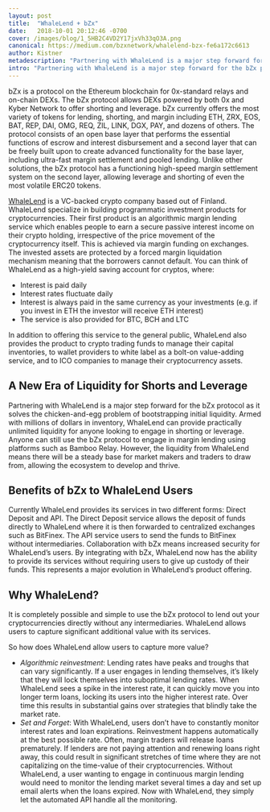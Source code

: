 ```yaml
---
layout: post
title:  "WhaleLend + bZx"
date:   2018-10-01 20:12:46 -0700
cover: /images/blog/1_5HB2C4VD2Y17jxVh33qO3A.png
canonical: https://medium.com/bzxnetwork/whalelend-bzx-fe6a172c6613
author: Kistner
metadescription: "Partnering with WhaleLend is a major step forward for the bZx protocol as it solves the chicken-and-egg problem of bootstrapping initial liquidity. "
intro: "Partnering with WhaleLend is a major step forward for the bZx protocol as it solves the chicken-and-egg problem of bootstrapping initial liquidity. "
---
```

bZx is a protocol on the Ethereum blockchain for 0x-standard relays and on-chain DEXs. The bZx protocol allows DEXs powered by both 0x and Kyber Network to offer shorting and leverage. bZx currently offers the most variety of tokens for lending, shorting, and margin including ETH, ZRX, EOS, BAT, REP, DAI, OMG, REQ, ZIL, LINK, DGX, PAY, and dozens of others. The protocol consists of an open base layer that performs the essential functions of escrow and interest disbursement and a second layer that can be freely built upon to create advanced functionality for the base layer, including ultra-fast margin settlement and pooled lending. Unlike other solutions, the bZx protocol has a functioning high-speed margin settlement system on the second layer, allowing leverage and shorting of even the most volatile ERC20 tokens.

[WhaleLend](http://whalelend.com/) is a VC-backed crypto company based out of Finland. WhaleLend specialize in building programmatic investment products for cryptocurrencies. Their first product is an algorithmic margin lending service which enables people to earn a secure passive interest income on their crypto holding, irrespective of the price movement of the cryptocurrency itself. This is achieved via margin funding on exchanges. The invested assets are protected by a forced margin liquidation mechanism meaning that the borrowers cannot default. You can think of WhaleLend as a high-yield saving account for cryptos, where:
- Interest is paid daily
- Interest rates fluctuate daily
- Interest is always paid in the same currency as your investments (e.g. if you invest in ETH the investor will receive ETH interest)
- The service is also provided for BTC, BCH and LTC

In addition to offering this service to the general public, WhaleLend also provides the product to crypto trading funds to manage their capital inventories, to wallet providers to white label as a bolt-on value-adding service, and to ICO companies to manage their cryptocurrency assets.

## A New Era of Liquidity for Shorts and Leverage

Partnering with WhaleLend is a major step forward for the bZx protocol as it solves the chicken-and-egg problem of bootstrapping initial liquidity. Armed with millions of dollars in inventory, WhaleLend can provide practically unlimited liquidity for anyone looking to engage in shorting or leverage. Anyone can still use the bZx protocol to engage in margin lending using platforms such as Bamboo Relay. However, the liquidity from WhaleLend means there will be a steady base for market makers and traders to draw from, allowing the ecosystem to develop and thrive.

## Benefits of bZx to WhaleLend Users

Currently WhaleLend provides its services in two different forms: Direct Deposit and API. The Direct Deposit service allows the deposit of funds directly to WhaleLend where it is then forwarded to centralized exchanges such as BitFinex. The API service users to send the funds to BitFinex without intermediaries. Collaboration with bZx means increased security for WhaleLend’s users. By integrating with bZx, WhaleLend now has the ability to provide its services without requiring users to give up custody of their funds. This represents a major evolution in WhaleLend’s product offering.

## Why WhaleLend?

It is completely possible and simple to use the bZx protocol to lend out your cryptocurrencies directly without any intermediaries. WhaleLend allows users to capture significant additional value with its services.

So how does WhaleLend allow users to capture more value?

- *Algorithmic reinvestment*: Lending rates have peaks and troughs that can vary significantly. If a user engages in lending themselves, it’s likely that they will lock themselves into suboptimal lending rates. When WhaleLend sees a spike in the interest rate, it can quickly move you into longer term loans, locking its users into the higher interest rate. Over time this results in substantial gains over strategies that blindly take the market rate.
- *Set and Forget*: With WhaleLend, users don’t have to constantly monitor interest rates and loan expirations. Reinvestment happens automatically at the best possible rate. Often, margin traders will release loans prematurely. If lenders are not paying attention and renewing loans right away, this could result in significant stretches of time where they are not capitalizing on the time-value of their cryptocurrencies. Without WhaleLend, a user wanting to engage in continuous margin lending would need to monitor the lending market several times a day and set up email alerts when the loans expired. Now with WhaleLend, they simply let the automated API handle all the monitoring.
